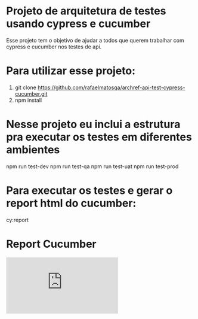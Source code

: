 # Projeto de arquitetura de testes usando cypress e cucumber

Esse projeto tem o objetivo de ajudar a todos que querem trabalhar com cypress e cucumber nos testes de api.

# Para utilizar esse projeto:

1. git clone https://github.com/rafaelmatosqa/archref-api-test-cypress-cucumber.git
2. npm install

# Nesse projeto eu inclui a estrutura pra executar os testes em diferentes ambientes

npm run test-dev
npm run test-qa
npm run test-uat
npm run test-prod

# Para executar os testes e gerar o report html do cucumber:

cy:report

# Report Cucumber

![alt text](https://github.com/rafaelmatosqa/archref-api-test-cypress-cucumber/blob/main/cypress/cucumber-json/index.html)





